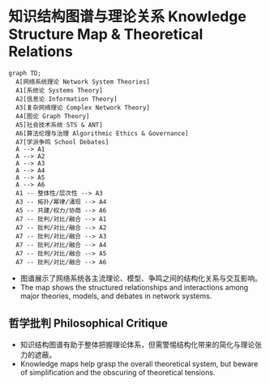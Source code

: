 # 知识结构图谱与理论关系 Knowledge Structure Map & Theoretical Relations

```mermaid
graph TD;
  A[网络系统理论 Network System Theories]
  A1[系统论 Systems Theory]
  A2[信息论 Information Theory]
  A3[复杂网络理论 Complex Network Theory]
  A4[图论 Graph Theory]
  A5[社会技术系统 STS & ANT]
  A6[算法伦理与治理 Algorithmic Ethics & Governance]
  A7[学派争鸣 School Debates]
  A --> A1
  A --> A2
  A --> A3
  A --> A4
  A --> A5
  A --> A6
  A1 -- 整体性/层次性 --> A3
  A3 -- 拓扑/幂律/涌现 --> A4
  A5 -- 共建/权力/协商 --> A6
  A7 -- 批判/对比/融合 --> A1
  A7 -- 批判/对比/融合 --> A2
  A7 -- 批判/对比/融合 --> A3
  A7 -- 批判/对比/融合 --> A4
  A7 -- 批判/对比/融合 --> A5
  A7 -- 批判/对比/融合 --> A6
```

- 图谱展示了网络系统各主流理论、模型、争鸣之间的结构化关系与交互影响。
- The map shows the structured relationships and interactions among major theories, models, and debates in network systems.

## 哲学批判 Philosophical Critique

- 知识结构图谱有助于整体把握理论体系，但需警惕结构化带来的简化与理论张力的遮蔽。
- Knowledge maps help grasp the overall theoretical system, but beware of simplification and the obscuring of theoretical tensions.
